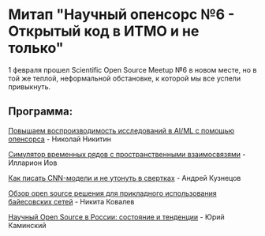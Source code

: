 # Митап "Научный опенсорс №6 - Открытый код в ИТМО и не только"

1 февраля прошел Scientific Open Source Meetup №6 в новом месте, но в той же теплой, неформальной обстановке, к которой мы все успели привыкнуть.

## Программа:

[Повышаем воспроизводимость исследований в AI/ML с помощью опенсорса](./OS_Nikitin_ImprovingStudiesReproducibility.pdf) - Николай Никитин

[Симулятор временных рядов с пространственными взаимосвязями](./OS_Iov_TimeSeriesSimulator.pdf) - Илларион Иов

[Как писать CNN-модели и не утонуть в свертках](./OS_Kuznetsov_HowToComposeCNNModels.pdf) - Андрей Кузнецов

[Обзор open source решения для прикладного использования байесовских сетей](./OS_Kovalev_BayesianNetworksOverview.pdf) - Никита Ковалев

[Научный Open Source в России: состояние и тенденции](./OS_Kaminski_RuScientificOSTrendsAndStatus.pdf) - Юрий Каминский
